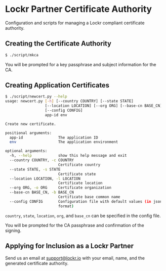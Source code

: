# Lockr Partner Certificate Authority

Configuration and scripts for managing a Lockr compliant certificate
authority.

## Creating the Certificate Authority

```sh
$ ./script/mkca
```

You will be prompted for a key passphrase and subject information for
the CA.

## Creating Application Certificates

```sh
$ ./script/newcert.py --help
usage: newcert.py [-h] [--country COUNTRY] [--state STATE]
                  [--location LOCATION] [--org ORG] [--base-cn BASE_CN]
                  [--config CONFIG]
                  app-id env

Create new certificate.

positional arguments:
  app-id                The application ID
  env                   The application environment

optional arguments:
  -h, --help            show this help message and exit
  --country COUNTRY, -c COUNTRY
                        Certificate country
  --state STATE, -s STATE
                        Certificate state
  --location LOCATION, -l LOCATION
                        Certificate location
  --org ORG, -o ORG     Certificate organization
  --base-cn BASE_CN, -b BASE_CN
                        Certificate base common name
  --config CONFIG       Configuration file with default values (in json
                        format)
```

`country`, `state`, `location`, `org`, and `base_cn` can be specified
in the config file.

You will be prompted for the CA passphrase and confirmation of the
signing.

## Applying for Inclusion as a Lockr Partner

Send us an email at support@lockr.io with your email, name, and the
generated certificate authority.

